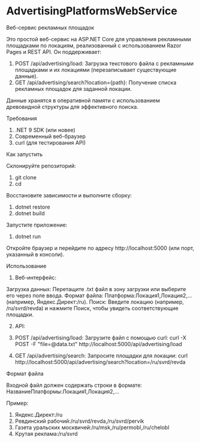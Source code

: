 # AdvertisingPlatformsWebService
Веб-сервис рекламных площадок

Это простой веб-сервис на ASP.NET Core для управления рекламными площадками по локациям, реализованный с использованием Razor Pages и REST API. Он поддерживает:
1. POST /api/advertising/load: Загрузка текстового файла с рекламными площадками и их локациями (перезаписывает существующие данные).
2. GET /api/advertising/search?location={path}: Получение списка рекламных площадок для заданной локации.

Данные хранятся в оперативной памяти с использованием древовидной структуры для эффективного поиска.

Требования
1. .NET 9 SDK (или новее)
2. Современный веб-браузер
3. curl (для тестирования API)

Как запустить

Склонируйте репозиторий:
1. git clone <repository-url>
1. cd <repository-directory>

Восстановите зависимости и выполните сборку: 
1. dotnet restore
2. dotnet build

Запустите приложение: 
1. dotnet run

Откройте браузер и перейдите по адресу http://localhost:5000 (или порт, указанный в консоли).

Использование

1. Веб-интерфейс:

Загрузка данных: Перетащите .txt файл в зону загрузки или выберите его через поле ввода. Формат файла: Платформа:Локация1,Локация2,... (например, Яндекс.Директ:/ru). Поиск: Введите локацию (например, /ru/svrd/revda) и нажмите Поиск, чтобы увидеть соответствующие площадки.

2. API:

1. POST /api/advertising/load: Загрузите файл с помощью curl: curl -X POST -F "file=@data.txt" http://localhost:5000/api/advertising/load
2. GET /api/advertising/search: Запросите площадки для локации: curl http://localhost:5000/api/advertising/search?location=/ru/svrd/revda

Формат файла

Входной файл должен содержать строки в формате: НазваниеПлатформы:Локация1,Локация2,...

Пример: 
1. Яндекс.Директ:/ru 
2. Ревдинский рабочий:/ru/svrd/revda,/ru/svrd/pervik 
3. Газета уральских москвичей:/ru/msk,/ru/permobl,/ru/chelobl 
4. Крутая реклама:/ru/svrd
